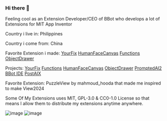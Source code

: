 ### Hi there 👋

Feeling cool as an Extension Developer/CEO of BBot who develops a lot of Extensions for MIT App Inventor 

Country i live in: Philippines

Country i come from: China

Favorite Extension i made: 
<a href="https://github.com/bextdev797/AI2Fix/releases/download/1/com.bextdev.YourFix.aix">YourFix</a>
<a href="https://github.com/bextdev797/BextdevProject/raw/main/PERSONAL_EXTENSIONS/com.bextdev.HumanFaceCanvas.aix">HumanFaceCanvas</a>
<a href="https://github.com/theFuncTions/Functions/releases/download/2.0/com.bextdev.FunctionsOctopus.aix">Functions</a>
<a href="https://github.com/bextdev797/BextdevProject/raw/main/PERSONAL_EXTENSIONS/com.bextdev.ObjectDrawer.aix">ObjectDrawer</a>

Projects:
<a href="https://github.com/bextdev797/AI2Fix/releases/download/1/com.bextdev.YourFix.aix">YourFix</a>
<a href="https://github.com/theFuncTions/Functions/releases/download/1.1/com.brandonang.functions.aix">Functions</a>
<a href="https://github.com/bextdev797/BextdevProject/raw/main/PERSONAL_EXTENSIONS/com.bextdev.HumanFaceCanvas.aix">HumanFaceCanvas</a>
<a href="https://github.com/bextdev797/BextdevProject/raw/main/PERSONAL_EXTENSIONS/com.bextdev.ObjectDrawer.aix">ObjectDrawer</a>
<a href="https://github.com/bextdev797/PromptedAI2/releases/download/1/PromptedAI2Setup.msi">PromptedAI2</a>
<a href="https://github.com/bextdev797/BBotIDE/releases/download/3.0.0/BBotIDESetupV3.msi">BBot IDE</a>
<a href="https://drive.google.com/uc=?export=download&id=19hUx6oUhKEO2AceEGi-aklZaTKRex7Db/">PostAIX</a>

Favorite Extension: PuzzleView by mahmoud_hooda that made me inspired to make View2024

Some Of My Extensions uses MIT, GPL-3.0 & CC0-1.0 License so that means I allow them to distribute my extensions anytime anywhere.

![image](https://github-readme-stats.vercel.app/api?username=bextdev797) ![image](https://github-readme-stats.vercel.app/api/top-langs/?username=bextdev797)
